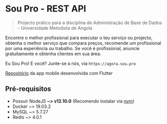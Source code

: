 # Sou Pro - REST API

> Projecto prático para a disciplina de Administração de Base de Dados - Universidade Metodista de Angola

Encontre o melhor profissional para executar o teu serviço ou projecto, obtenha o melhor serviço que compara preços, recomende um profissional por uma experiência ou trabalho. Se você é profissional, anuncie gratuitamente e obtenha clientes em sua área.

Eu Sou Pro! E você?
Junte-se a nós, via `https://agora.sou.pro`

[Repositório](https://github.com/nelsonmfinda/soupro-mobile/) da app mobile desenvolvida com Flutter

## Pré-requisitos

- Possuir NodeJS **~> v12.10.0** (Recomendo instalar via [nvm](https://github.com/nvm-sh/nvm#installation-and-update))
- Docker ~> 19.03.2
- MySQL ~> 5.7.27
- Redis ~> 4.0.1
